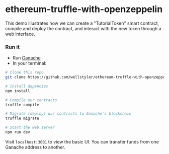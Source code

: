 # ethereum-truffle-with-openzeppelin

This demo illustrates how we can create a "TutorialToken" smart contract, compile and deploy the contract, and interact with the new token through a web interface.

### Run it

* Run [Ganache](http://truffleframework.com/ganache/)
* In your terminal: 

``` bash
# Clone this repo
git clone https://github.com/wellstyler/ethereum-truffle-with-openzeppelin.git

# Install depencies
npm install

# Compile our contracts
truffle compile

# Migrate (deploy) our contracts to Ganache's blockchain
truffle migrate

# Start the web server
npm run dev
```

Visit `localhost:3001` to view the basic UI. You can transfer funds from one Ganache address to another.
